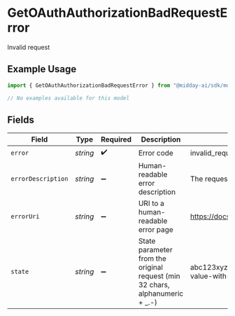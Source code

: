 # GetOAuthAuthorizationBadRequestError

Invalid request

## Example Usage

```typescript
import { GetOAuthAuthorizationBadRequestError } from "@midday-ai/sdk/models/errors";

// No examples available for this model
```

## Fields

| Field                                                                        | Type                                                                         | Required                                                                     | Description                                                                  | Example                                                                      |
| ---------------------------------------------------------------------------- | ---------------------------------------------------------------------------- | ---------------------------------------------------------------------------- | ---------------------------------------------------------------------------- | ---------------------------------------------------------------------------- |
| `error`                                                                      | *string*                                                                     | :heavy_check_mark:                                                           | Error code                                                                   | invalid_request                                                              |
| `errorDescription`                                                           | *string*                                                                     | :heavy_minus_sign:                                                           | Human-readable error description                                             | The request is missing a required parameter                                  |
| `errorUri`                                                                   | *string*                                                                     | :heavy_minus_sign:                                                           | URI to a human-readable error page                                           | https://docs.midday.ai/errors/invalid_request                                |
| `state`                                                                      | *string*                                                                     | :heavy_minus_sign:                                                           | State parameter from the original request (min 32 chars, alphanumeric + _.-) | abc123xyz789_secure-random-state-value-with-sufficient-entropy               |